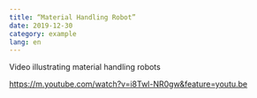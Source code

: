 ```yaml
---
title: “Material Handling Robot”
date: 2019-12-30
category: example
lang: en
---
```


Video illustrating material handling robots

https://m.youtube.com/watch?v=i8Twl-NR0gw&feature=youtu.be